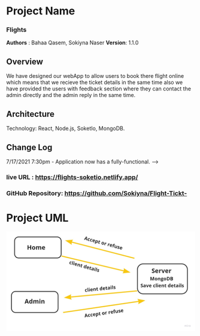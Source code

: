 
# Project Name

### Flights



**Authors** : Bahaa Qasem, Sokiyna Naser
**Version**: 1.1.0

## Overview

We have designed our webApp to allow users to book there flight online which means that we recieve the ticket details in the same time also we have provided the users with feedback section where they can contact the admin directly and the admin reply in the same time. 

## Architecture

Technology: React, Node.js, SoketIo, MongoDB.

## Change Log
 
7/17/2021 7:30pm - Application now has a fully-functional. -->

### live URL : https://flights-soketio.netlify.app/
### GitHub Repository: https://github.com/Sokiyna/Flight-Tickt-

# Project UML

![project](./project.jpg)


